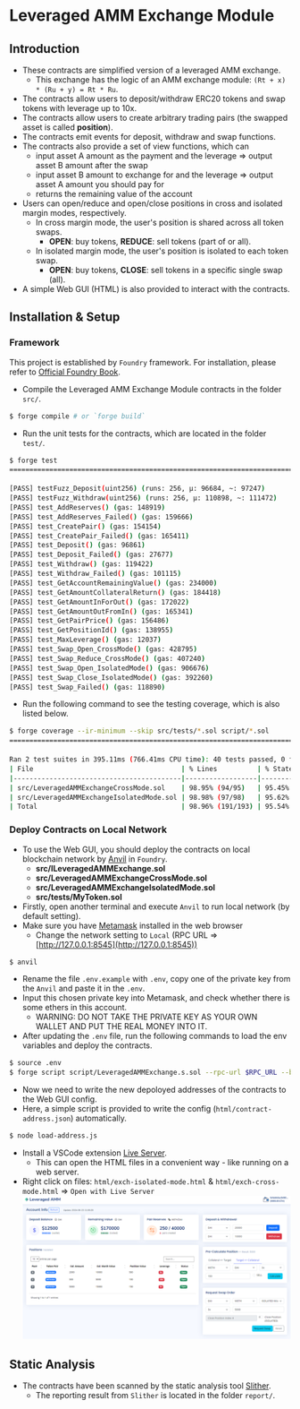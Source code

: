 # Leveraged AMM Exchange Module

## Introduction
* These contracts are simplified version of a leveraged AMM exchange.
  - This exchange has the logic of an AMM exchange module: `(Rt + x) * (Ru + y) = Rt * Ru`.
* The contracts allow users to deposit/withdraw ERC20 tokens and swap tokens with leverage up to 10x.
* The contracts allow users to create arbitrary trading pairs (the swapped asset is called **position**).
* The contracts emit events for deposit, withdraw and swap functions.
* The contracts also provide a set of view functions, which can
  - input asset A amount as the payment and the leverage => output asset B amount after the swap
  - input asset B amount to exchange for and the leverage => output asset A amount you should pay for
  - returns the remaining value of the account
* Users can open/reduce and open/close positions in cross and isolated margin modes, respectively.
  - In cross margin mode, the user's position is shared across all token swaps.
    * **OPEN**: buy tokens, **REDUCE**: sell tokens (part of or all).
  - In isolated margin mode, the user's position is isolated to each token swap.
    * **OPEN**: buy tokens, **CLOSE**: sell tokens in a specific single swap (all).
* A simple Web GUI (HTML) is also provided to interact with the contracts.

## Installation & Setup
### Framework
This project is established by `Foundry` framework. For installation, please refer to [Official Foundry Book](https://book.getfoundry.sh/getting-started/installation).


* Compile the Leveraged AMM Exchange Module contracts in the folder `src/`.
```bash
$ forge compile # or `forge build`
```


* Run the unit tests for the contracts, which are located in the folder `test/`.
```bash
$ forge test
================================================================================

[PASS] testFuzz_Deposit(uint256) (runs: 256, μ: 96684, ~: 97247)
[PASS] testFuzz_Withdraw(uint256) (runs: 256, μ: 110898, ~: 111472)
[PASS] test_AddReserves() (gas: 148919)
[PASS] test_AddReserves_Failed() (gas: 159666)
[PASS] test_CreatePair() (gas: 154154)
[PASS] test_CreatePair_Failed() (gas: 165411)
[PASS] test_Deposit() (gas: 96861)
[PASS] test_Deposit_Failed() (gas: 27677)
[PASS] test_Withdraw() (gas: 119422)
[PASS] test_Withdraw_Failed() (gas: 101115)
[PASS] test_GetAccountRemainingValue() (gas: 234000)
[PASS] test_GetAmountCollateralReturn() (gas: 184418)
[PASS] test_GetAmountInForOut() (gas: 172022)
[PASS] test_GetAmountOutFromIn() (gas: 165341)
[PASS] test_GetPairPrice() (gas: 156486)
[PASS] test_GetPositionId() (gas: 138955)
[PASS] test_MaxLeverage() (gas: 12037)
[PASS] test_Swap_Open_CrossMode() (gas: 428795)
[PASS] test_Swap_Reduce_CrossMode() (gas: 407240)
[PASS] test_Swap_Open_IsolatedMode() (gas: 906676)
[PASS] test_Swap_Close_IsolatedMode() (gas: 392260)
[PASS] test_Swap_Failed() (gas: 118890)
```


* Run the following command to see the testing coverage, which is also listed below.
```bash
$ forge coverage --ir-minimum --skip src/tests/*.sol script/*.sol
================================================================================

Ran 2 test suites in 395.11ms (766.41ms CPU time): 40 tests passed, 0 failed, 0 skipped (40 total tests)
| File                                     | % Lines          | % Statements     | % Branches     | % Funcs         |
|------------------------------------------|------------------|------------------|----------------|-----------------|
| src/LeveragedAMMExchangeCrossMode.sol    | 98.95% (94/95)   | 95.45% (147/154) | 84.21% (32/38) | 100.00% (19/19) |
| src/LeveragedAMMExchangeIsolatedMode.sol | 98.98% (97/98)   | 95.62% (153/160) | 82.35% (28/34) | 100.00% (20/20) |
| Total                                    | 98.96% (191/193) | 95.54% (300/314) | 83.33% (60/72) | 100.00% (39/39) |
```

### Deploy Contracts on Local Network
* To use the Web GUI, you should deploy the contracts on local blockchain network by [Anvil](https://book.getfoundry.sh/reference/anvil/) in `Foundry`.
  - **src/ILeveragedAMMExchange.sol**
  - **src/LeveragedAMMExchangeCrossMode.sol**
  - **src/LeveragedAMMExchangeIsolatedMode.sol**
  - **src/tests/MyToken.sol**
* Firstly, open another terminal and execute `Anvil` to run local network (by default setting).
* Make sure you have [Metamask](https://metamask.io/) installed in the web browser
  - Change the network setting to `Local` (RPC URL => [http://127.0.0.1:8545](http://127.0.0.1:8545))
```bash
$ anvil
```

* Rename the file `.env.example` with `.env`, copy one of the private key from the `Anvil` and paste it in the `.env`.
* Input this chosen private key into Metamask, and check whether there is some ethers in this account.
  - WARNING: DO NOT TAKE THE PRIVATE KEY AS YOUR OWN WALLET AND PUT THE REAL MONEY INTO IT.
* After updating the `.env` file, run the following commands to load the env variables and deploy the contracts.
```bash
$ source .env
$ forge script script/LeveragedAMMExchange.s.sol --rpc-url $RPC_URL --broadcast --private-key $PRIVATE_KEY
```

* Now we need to write the new depoloyed addresses of the contracts to the Web GUI config.
* Here, a simple script is provided to write the config (`html/contract-address.json`) automatically.
```bash
$ node load-address.js
```

* Install a VSCode extension [Live Server](https://marketplace.visualstudio.com/items?itemName=ritwickdey.LiveServer).
  - This can open the HTML files in a convenient way - like running on a web server.
* Right click on files: `html/exch-isolated-mode.html` & `html/exch-cross-mode.html` => `Open with Live Server`
  ![The screenshot of the Web GUI](html/snapshots/amm-exch-demo.png)

## Static Analysis
* The contracts have been scanned by the static analysis tool [Slither](https://github.com/crytic/slither).
  - The reporting result from `Slither` is located in the folder `report/`.
